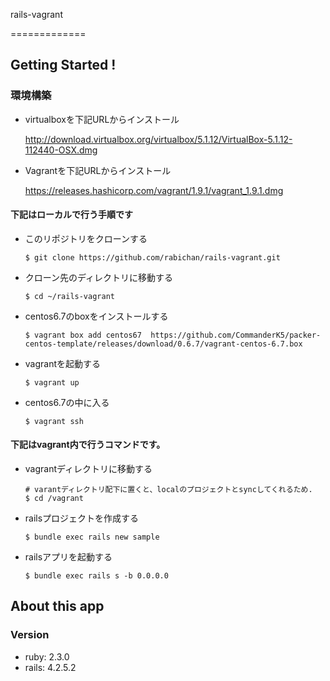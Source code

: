 rails-vagrant

=============

## Getting Started !

### 環境構築
- virtualboxを下記URLからインストール

  http://download.virtualbox.org/virtualbox/5.1.12/VirtualBox-5.1.12-112440-OSX.dmg

- Vagrantを下記URLからインストール

  https://releases.hashicorp.com/vagrant/1.9.1/vagrant_1.9.1.dmg

#### 下記はローカルで行う手順です
- このリポジトリをクローンする

  ```
  $ git clone https://github.com/rabichan/rails-vagrant.git
  ```

- クローン先のディレクトリに移動する

  ```
  $ cd ~/rails-vagrant
  ```

- centos6.7のboxをインストールする
  ```
  $ vagrant box add centos67  https://github.com/CommanderK5/packer-centos-template/releases/download/0.6.7/vagrant-centos-6.7.box
  ```

- vagrantを起動する

  ```  
  $ vagrant up
  ```  

- centos6.7の中に入る

  ```  
  $ vagrant ssh
  ```  

#### 下記はvagrant内で行うコマンドです。
- vagrantディレクトリに移動する

  ```  
  # varantディレクトリ配下に置くと、localのプロジェクトとsyncしてくれるため.
  $ cd /vagrant
  ```  

- railsプロジェクトを作成する
  ```  
  $ bundle exec rails new sample
  ```  

- railsアプリを起動する
  ```  
  $ bundle exec rails s -b 0.0.0.0
  ```  

## About this app

### Version
 - ruby: 2.3.0
 - rails: 4.2.5.2
